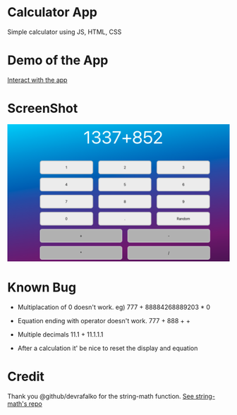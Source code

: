 # Calculator App
Simple calculator using JS, HTML, CSS

# Demo of the App
[Interact with the app](https://jsohn-calculator.web.app/)

# ScreenShot
![Screen shot of the demo](https://github.com/jsohndata/app-calculator/blob/main/image/-demo.png)

# Known Bug
- Multiplacation of 0 doesn't work.
eg) 777 + 88884268889203 * 0

- Equation ending with operator doesn't work.
777 + 888 + +

- Multiple decimals
11.1 + 11.1.1.1

- After a calculation it' be nice to reset the display and equation

# Credit
Thank you @github/devrafalko for the string-math function.
[See string-math's repo](https://github.com/devrafalko/string-math)
